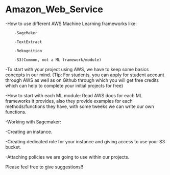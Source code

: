 # Amazon_Web_Service
-How to use different AWS Machine Learning frameworks like: 

   		-SageMaker
	 
   		-TextExtract
	 
   		-Rekognition
	 
   		-S3(Common, not a ML framework/module)
   
-To start with your project using AWS, we have to keep some basics concepts in our mind.
 (Tip: For students, you can apply for student account through AWS as well as on Github through which you will get free         credits which can help to complete your initial projects for free)
   
-How to start with each ML module: Read AWS docs for each ML frameworks it provides, also they provide examples for each  methods/functions they have, with some tweeks we can write our own functions.
 
-Working with Sagemaker:

   -Creating an instance.
	 
   -Creating dedicated role for your instance and giving access to use your S3 bucket.
	 
   -Attaching policies we are going to use within our projects. 
  
  
  
  
  Please feel free to give suggestions!!
  
